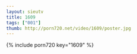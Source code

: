 ```yaml
--- 
layout: sieutv
title: 1609
tags: ["001"]
thumb: http://porn720.net/video/1609/poster.jpg
---
```

{% include porn720 key="1609" %} 
